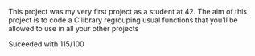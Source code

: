 This project was my very first project as a student at 42. 
The aim of this project is to code a C library regrouping usual functions that you’ll be allowed to use in all your other projects

Suceeded with 115/100
